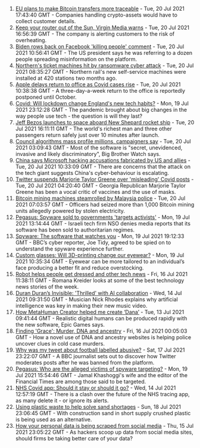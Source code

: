 1. [EU plans to make Bitcoin transfers more traceable](https://www.bbc.co.uk/news/technology-57901113) - Tue, 20 Jul 2021 17:43:40 GMT - Companies handling crypto-assets would have to collect customer details.
2. [Keep your router out of the Sun, Virgin Media warns](https://www.bbc.co.uk/news/technology-57901108) - Tue, 20 Jul 2021 16:56:39 GMT - The company is alerting customers to the risk of overheating.
3. [Biden rows back on Facebook 'killing people' comment](https://www.bbc.co.uk/news/technology-57901710) - Tue, 20 Jul 2021 10:56:41 GMT - The US president says he was referring to a dozen people spreading misinformation on the platform.
4. [Northern's ticket machines hit by ransomware cyber attack](https://www.bbc.co.uk/news/uk-england-57892711) - Tue, 20 Jul 2021 08:35:27 GMT - Northern rail's new self-service machines were installed at 420 stations two months ago.
5. [Apple delays return to office as Covid cases rise](https://www.bbc.co.uk/news/technology-57891289) - Tue, 20 Jul 2021 10:38:38 GMT - A three-day-a-week return to the office is reportedly postponed until October.
6. [Covid: Will lockdown change England's new tech habits?](https://www.bbc.co.uk/news/technology-57890005) - Mon, 19 Jul 2021 23:12:28 GMT - The pandemic brought about big changes in the way people use tech - the question is will they last?
7. [Jeff Bezos launches to space aboard New Shepard rocket ship](https://www.bbc.co.uk/news/science-environment-57849364) - Tue, 20 Jul 2021 16:11:11 GMT - The world's richest man and three other passengers return safely just over 10 minutes after launch.
8. [Council algorithms mass profile millions, campaigners say](https://www.bbc.co.uk/news/uk-57869647) - Tue, 20 Jul 2021 03:09:43 GMT - Most of the software is "secret, unevidenced, invasive and likely discriminatory", Big Brother Watch says.
9. [China says Microsoft hacking accusations fabricated by US and allies](https://www.bbc.co.uk/news/world-asia-china-57898147) - Tue, 20 Jul 2021 10:33:09 GMT - There are concerns that the attack on the tech giant suggests China's cyber-behaviour is escalating.
10. [Twitter suspends Marjorie Taylor Greene over 'misleading' Covid posts](https://www.bbc.co.uk/news/world-us-canada-57897401) - Tue, 20 Jul 2021 04:20:40 GMT - Georgia Republican Marjorie Taylor Greene has been a vocal critic of vaccines and the use of masks.
11. [Bitcoin mining machines steamrolled by Malaysia police](https://www.bbc.co.uk/news/business-57897444) - Tue, 20 Jul 2021 07:03:57 GMT - Officers had seized more than 1,000 Bitcoin mining units allegedly powered by stolen electricity.
12. [Pegasus: Spyware sold to governments 'targets activists'](https://www.bbc.co.uk/news/technology-57881364) - Mon, 19 Jul 2021 13:14:44 GMT - Israeli tech firm NSO denies media reports that its software has been sold to authoritarian regimes.
13. [Spyware: The software that watches you](https://www.bbc.co.uk/news/technology-57894917) - Mon, 19 Jul 2021 19:12:33 GMT - BBC’s cyber reporter, Joe Tidy, agreed to be spied on to understand the spyware experience further.
14. [Custom glasses: Will 3D-printing change our eyewear?](https://www.bbc.co.uk/news/technology-57817901) - Mon, 19 Jul 2021 10:35:34 GMT - Eyewear can be more tailored to an individual’s face producing a better fit and reduce overstocking.
15. [Robot helps people get dressed and other tech news](https://www.bbc.co.uk/news/technology-57862434) - Fri, 16 Jul 2021 11:38:11 GMT - Romana Kreider looks at some of the best technology news stories of the week.
16. [Duran Duran’s Invisible: 'Thrilled' with AI collaboration](https://www.bbc.co.uk/news/technology-57737384) - Wed, 14 Jul 2021 09:31:50 GMT - Musician Nick Rhodes explains why artificial intelligence was key in making their new music video.
17. [How MetaHuman Creator helped me create ‘Dana’](https://www.bbc.co.uk/news/technology-57569224) - Tue, 13 Jul 2021 09:41:44 GMT - Realistic digital humans can be produced rapidly with the new software, Epic Games says.
18. [Finding 'Grace': Murder, DNA and ancestry](https://www.bbc.co.uk/news/technology-57801794) - Fri, 16 Jul 2021 00:05:03 GMT - How a novel use of DNA and ancestry websites is helping police uncover clues in cold case murders.
19. [Why was my tweet about football labelled abusive?](https://www.bbc.co.uk/news/technology-57836409) - Sat, 17 Jul 2021 23:22:07 GMT - A BBC journalist sets out to discover how Twitter moderates posts after he was banned from the platform.
20. [Pegasus: Who are the alleged victims of spyware targeting?](https://www.bbc.co.uk/news/world-57891506) - Mon, 19 Jul 2021 15:54:46 GMT - Jamal Khashoggi's wife and the editor of the Financial Times are among those said to be targeted.
21. [NHS Covid app: Should it stay or should it go?](https://www.bbc.co.uk/news/technology-57836325) - Wed, 14 Jul 2021 12:57:19 GMT - There is a clash over the future of the NHS tracing app, as many delete it - or ignore its alerts.
22. [Using plastic waste to help solve sand shortages](https://www.bbc.co.uk/news/business-57832425) - Sun, 18 Jul 2021 23:06:45 GMT - With construction sand in short supply crushed plastic is being used as an alternative.
23. [How your personal data is being scraped from social media](https://www.bbc.co.uk/news/business-57841239) - Thu, 15 Jul 2021 23:05:22 GMT - As hackers scoop up data from social media sites, should firms be taking better care of your data?
